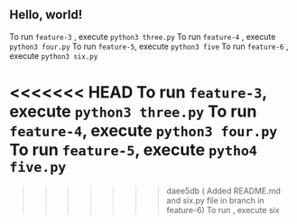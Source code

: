 ## Hello, world! 
 To run `feature-3` , execute `python3 three.py`
 To run `feature-4` , execute `python3 four.py`
 To run `feature-5`, execute `python3 five`
 To run `feature-6` , execute `python3 six.py`

<<<<<<< HEAD
To run `feature-3`, execute `python3 three.py`
To run `feature-4`, execute `python3 four.py`
To run `feature-5`, execute `pytho4 five.py`
=======
>>>>>>> daee5db ( Added README.md and six.py file in branch in feature-6)
To run , execute six
